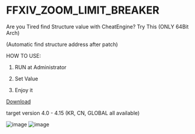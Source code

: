 # FFXIV_ZOOM_LIMIT_BREAKER
Are you Tired find Structure value with CheatEngine? Try This (ONLY 64Bit Arch)

(Automatic find structure address after patch)


HOW TO USE:

1. RUN at Administrator

2. Set Value

3. Enjoy it


[Download](https://github.com/laiglinne-ff/FFXIV_ZOOM_LIMIT_BREAKER/releases/latest)

target version 4.0 - 4.15 (KR, CN, GLOBAL all available)

![image](https://github.com/laiglinne-ff/FFXIV_ZOOM_LIMIT_BREAKER/raw/master/ffxiv_20171224_072639.png)
![image](https://github.com/laiglinne-ff/FFXIV_ZOOM_LIMIT_BREAKER/raw/master/ffxiv_20171224_115212.png)
